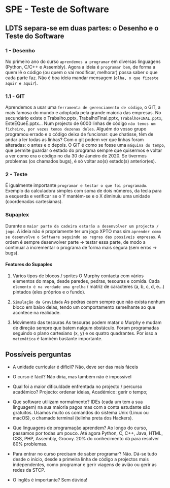 # SPE - Teste de Software

## LDTS separa-se em duas partes: o Desenho e o Teste do Software

### 1 - Desenho

No primeiro ano do curso `aprendemos a programar` em diversas linguagens (Python, C/C++ e Assembly). Agora a ideia é `programar bem`, de forma a quem lê o código (ou quem o vai modificar, melhorar) possa saber o que cada parte faz. Não é boa ideia mandar mensagem (`olha, o que fizeste aqui? e aqui?`).

### 1.1 - GIT

Aprendemos a usar uma `ferramenta de gerenciamento de código`, o GIT, a mais famosa do mundo e adoptada pela grande maioria das empresas. No secundário existe o Trabalho.pptx, TrabalhoFinal.pptx, `TrabalhoFINAL.pptx`, EsteÉQueÉ.pptx... Num projecto de 6000 linhas de código `não temos um ficheiro, por vezes temos dezenas deles`. Alguém do vosso grupo programou errado e o código deixa de funcionar: que chatisse, têm de andar a ler todas as linhas? Com o git podem ver que linhas foram alteradas: o antes e o depois.
O GIT é como se fosse uma `máquina do tempo`, que permite guardar o estado do programa sempre que quisermos e voltar a ver como era o código no dia 30 de Janeiro de 2020. Se tivermos problemas (os chamados bugs), é só voltar ao(s) estado(s) anterior(es). 

### 2 - Teste

É igualmente importante `programar e testar o que foi programado`. Exemplo da calculadora simples com soma de dois números, da tecla para a esquerda e verificar se o Y mantém-se e o X diminuiu uma unidade (coordenadas cartesianas).

### Supaplex

Durante a `maior parte da cadeira estarão a desenvolver um projecto / jogo`. A ideia não é propriamente ter um jogo XPTO mas sim `aprender como se desenvolve o Software seguindo as regras das possíveis empresas`.
A ordem é sempre desenvolver parte -> testar essa parte, de modo a continuar a incrementar o programa de forma mais segura (sem erros -> bugs).

#### Features do Supaplex

1. Vários tipos de blocos / sprites
O Murphy contacta com vários elementos do mapa, desde paredes, pedras, tesouras e comida. Cada `elemento é na verdade uma grelha` / matriz de caracteres (a, b, c, d, e...) pintados (eles próprios e o fundo).
 
2. `Simulação da Gravidade`
As pedras caem sempre que não exista nenhum bloco em baixo delas, tendo um comportamento semelhante ao que acontece na realidade.

3. Movimento das tesouras
As tesouras podem matar o Murphy e mudam de direção sempre que batem nalgum obstáculo. Foram programadas seguindo o plano cartesiano (x, y) e os quatro quadrantes. Por isso a `matemática` é também bastante importante.

## Possíveis perguntas

- A unidade curricular é difícil? Não, deve ser das mais fáceis

- O curso é fácil? Não diria, mas também não é impossível

- Qual foi a maior dificuldade enfrentada no projecto / percurso académico? Projecto: ordenar ideias, Académico: gerir o tempo;

- Que software utilizam normalmente? IDEs (cada um tem a sua linguagem) na sua maioria pagos mas com a conta estudante são gratuitos. Usamos muito os comandos do sistema Unix (Linux ou macOS), o chamado terminal (telinha preta dos Hackers).

- Que linguagens de programação aprendem? Ao longo do curso, passamos por todas um pouco. Até agora Python, C, C++, Java, HTML, CSS, PHP, Assembly, Groovy. 20% do conhecimento dá para resolver 80% problemas.

 - Para entrar no curso precisam de saber programar? Não. Dá-se tudo desde o início, desde a primeira linha de código a projectos mais independentes, como programar e gerir viagens de avião ou gerir as redes da STCP.

 - O inglês é importante? Sem dúvida!